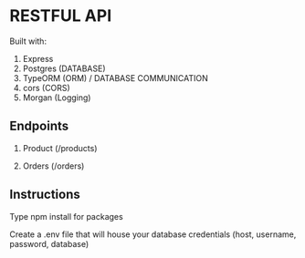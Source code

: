 # RESTFUL API

Built with:

1. Express
2. Postgres (DATABASE)
3. TypeORM (ORM) / DATABASE COMMUNICATION
4. cors (CORS)
5. Morgan (Logging)
 
## Endpoints

1. Product (/products)

2. Orders (/orders)


## Instructions
Type npm install for packages

Create a .env file that will house your database credentials (host, username, password, database)